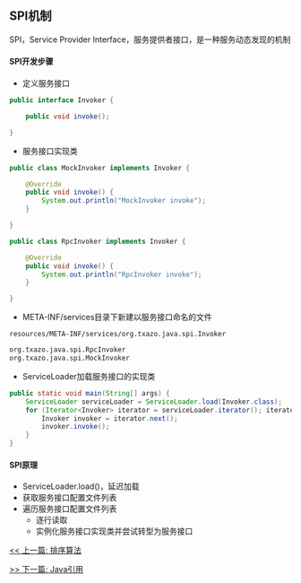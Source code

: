 ## SPI机制

SPI，Service Provider Interface，服务提供者接口，是一种服务动态发现的机制

#### SPI开发步骤

* 定义服务接口

```java
public interface Invoker {

    public void invoke();

}
```

* 服务接口实现类

```java
public class MockInvoker implements Invoker {

    @Override
    public void invoke() {
        System.out.println("MockInvoker invoke");
    }

}
```

```java
public class RpcInvoker implements Invoker {

    @Override
    public void invoke() {
        System.out.println("RpcInvoker invoke");
    }

}
```

* META-INF/services目录下新建以服务接口命名的文件

`resources/META-INF/services/org.txazo.java.spi.Invoker`

```txt
org.txazo.java.spi.RpcInvoker
org.txazo.java.spi.MockInvoker
```

* ServiceLoader加载服务接口的实现类

```java
public static void main(String[] args) {
    ServiceLoader serviceLoader = ServiceLoader.load(Invoker.class);
    for (Iterator<Invoker> iterator = serviceLoader.iterator(); iterator.hasNext(); ) {
        Invoker invoker = iterator.next();
        invoker.invoke();
    }
}
```

#### SPI原理

* ServiceLoader.load()，延迟加载
* 获取服务接口配置文件列表
* 遍历服务接口配置文件列表
    * 逐行读取
    * 实例化服务接口实现类并尝试转型为服务接口


[<< 上一篇: 排序算法](1-数据结构与算法/排序算法.md)

[>> 下一篇: Java引用](2-Java基础/Java引用.md)

